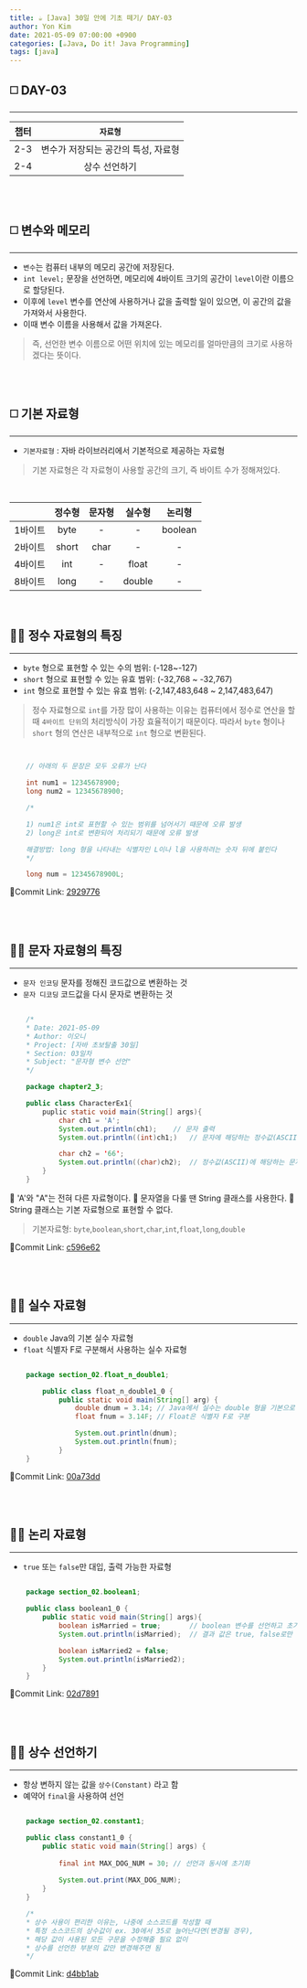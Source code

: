 ```yaml
---
title: ☕️ [Java] 30일 안에 기초 떼기/ DAY-03
author: Yon Kim
date: 2021-05-09 07:00:00 +0900
categories: [☕️Java, Do it! Java Programming]
tags: [java]
---
```


## ◻️ **DAY-03**
---

|챕터|`자료형`|
|:---:|:---:|
|2-3|변수가 저장되는 공간의 특성, 자료형|
|2-4|상수 선언하기|



<br><br>

## ◻️ **변수와 메모리**
---

- `변수`는 컴퓨터 내부의 메모리 공간에 저장된다.
- `int level;` 문장을 선언하면, 메모리에 4바이트 크기의 공간이 `level`이란 이름으로 할당된다.
- 이후에 `level` 변수를 연산에 사용하거나 값을 출력할 일이 있으면, 이 공간의 값을 가져와서 사용한다.
- 이때 변수 이름을 사용해서 값을 가져온다.

> 즉, 선언한 변수 이름으로 어떤 위치에 있는 메모리를 얼마만큼의 크기로 사용하겠다는 뜻이다.

<br><br>

## ◻️ **기본 자료형**
---

- `기본자료형` : 자바 라이브러리에서 기본적으로 제공하는 자료형
> 기본 자료형은 각 자료형이 사용할 공간의 크기, 즉 바이트 수가 정해져있다.

<br>

||정수형|문자형|실수형|논리형|
|:---:|:---:|:---:|:---:|:---:|
|1바이트|byte|-|-|boolean|
|2바이트|short|char|-|-|
|4바이트|int|-|float|-|
|8바이트|long|-|double|-|

<br>

## 🧙‍♂️ **정수 자료형의 특징**
---


- `byte` 형으로 표현할 수 있는 수의 범위: (-128~-127)
- `short` 형으로 표현할 수 있는 유효 범위: (-32,768 ~ -32,767)
- `int` 형으로 표현할 수 있는 유효 범위: (-2,147,483,648 ~ 2,147,483,647)

> 정수 자료형으로 `int`를 가장 많이 사용하는 이유는 
컴퓨터에서 정수로 연산을 할 때 `4바이트 단위`의 처리방식이 가장 효율적이기 때문이다. 
따라서 `byte` 형이나 `short` 형의 연산은 내부적으로 `int` 형으로 변환된다. 

```java


    // 아래의 두 문장은 모두 오류가 난다

    int num1 = 12345678900;
    long num2 = 12345678900;

    /*

    1) num1은 int로 표현할 수 있는 범위를 넘어서기 때문에 오류 발생
    2) long은 int로 변환되어 처리되기 때문에 오류 발생

    해결방법: long 형을 나타내는 식별자인 L이나 l을 사용하려는 숫자 뒤에 붙인다
    */

    long num = 12345678900L;


```

🚩Commit Link: [2929776](https://github.com/yyyy-oniiii/Java/blob/main/Basic/src/section_02/characterex1/characterex1_0.java)

<br><Br>



## 🧙‍♂️ **문자 자료형의 특징**
---


- `문자 인코딩` 문자를 정해진 코드값으로 변환하는 것
- `문자 디코딩` 코드값을 다시 문자로 변환하는 것

```java

    /*
    * Date: 2021-05-09
    * Author: 이오니
    * Project: [자바 초보탈출 30일]
    * Section: 03일차
    * Subject: "문자형 변수 선언"
    */

    package chapter2_3;

    public class CharacterEx1{
        puplic static void main(String[] args){
            char ch1 = 'A';
            System.out.println(ch1);    // 문자 출력
            System.out.println((int)ch1;)   // 문자에 해당하는 정수값(ASCII) 출력

            char ch2 = '66';
            System.out.println((char)ch2);  // 정수값(ASCII)에 해당하는 문자 출력
        }
    }

```

👀 'A'와 "A"는 전혀 다른 자료형이다.
👀 문자열을 다룰 땐 String 클래스를 사용한다.
👀 String 클래스는 기본 자료형으로 표현할 수 없다.

> 기본자료형: `byte`,`boolean`,`short`,`char`,`int`,`float`,`long`,`double`

🚩Commit Link: [c596e62](https://github.com/yyyy-oniiii/Java/blob/main/Basic/src/section_02/characterex1/characterex1_1.java)

<br><Br>


## 🧙‍♂️ **실수 자료형**
---


- `double` Java의 기본 실수 자료형
- `float` 식별자 F로 구분해서 사용하는 실수 자료형

```java

    package section_02.float_n_double1;

        public class float_n_double1_0 {
            public static void main(String[] arg) {
                double dnum = 3.14; // Java에서 실수는 double 형을 기본으로 사용
                float fnum = 3.14F; // Float은 식별자 F로 구분

                System.out.println(dnum);
                System.out.println(fnum);
            }
    }

```

🚩Commit Link: [00a73dd](https://github.com/yyyy-oniiii/Java/blob/main/Basic/src/section_02/float_n_double1)


<br><Br>


## 🧙‍♂️ **논리 자료형**
---

- `true` 또는 `false`만 대입, 출력 가능한 자료형

```java

    package section_02.boolean1;

    public class boolean1_0 {
        public static void main(String[] args){
            boolean isMarried = true;       // boolean 변수를 선언하고 초기화
            System.out.println(isMarried);  // 결과 값은 true, false로만 출력

            boolean isMarried2 = false;
            System.out.println(isMarried2);
        }
    }

```

🚩Commit Link: [02d7891](https://github.com/yyyy-oniiii/Java/blob/main/Basic/src/section_02/boolean1)


<br><Br>


## 🧙‍♂️ **상수 선언하기**
---

- 항상 변하지 않는 값을 `상수(Constant)` 라고 함
- 예약어 `final`을 사용하여 선언

```java

    package section_02.constant1;

    public class constant1_0 {
        public static void main(String[] args) {
            
            final int MAX_DOG_NUM = 30; // 선언과 동시에 초기화
            
            System.out.print(MAX_DOG_NUM);
        }
    }

    /*
    * 상수 사용이 편리한 이유는, 나중에 소스코드를 작성할 때
    * 특정 소스코드의 상수값이 ex. 30에서 35로 늘어난다면(변경될 경우), 
    * 해당 값이 사용된 모든 구문을 수정해줄 필요 없이
    * 상수를 선언한 부분의 값만 변경해주면 됨
    */

```

🚩Commit Link: [d4bb1ab](https://github.com/yyyy-oniiii/Java/blob/main/Basic/src/section_02/constant1/constant1_0.java)
